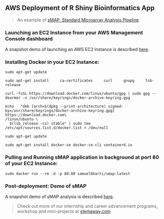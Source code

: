 ## AWS Deployment of R Shiny Bioinformatics App 
> An example of [sMAP: Standard Microarray Analysis Pipeline](https://github.com/BI-STEM-Away/sMAP).

### Launching an EC2 Instance from your AWS Management Console dashboard

A snapshot demo of launching an AWS EC2 Instance is described [here](AWS_EC2.pdf).

### Installing Docker in your EC2 Instance:

```Shell
sudo apt-get update

sudo apt-get install     ca-certificates     curl     gnupg     lsb-release

curl -fsSL https://download.docker.com/linux/ubuntu/gpg | sudo gpg --dearmor -o /usr/share/keyrings/docker-archive-keyring.gpg

echo   "deb [arch=$(dpkg --print-architecture) signed-by=/usr/share/keyrings/docker-archive-keyring.gpg] https://download.docker.com\
/linux/ubuntu \
  $(lsb_release -cs) stable" | sudo tee /etc/apt/sources.list.d/docker.list > /dev/null

sudo apt-get update

sudo apt-get install docker-ce docker-ce-cli containerd.io
```


### Pulling and Running sMAP application in background at port 80 of your EC2 Instance:

`sudo docker run --rm -d -p 80:80 samuelbharti/smap:latest`


### Post-deployment: Demo of sMAP

A snapshot demo of sMAP analysis is described [here](sMAP_demo.pdf).


> Check out more of our internship and career advancement programs, workshop and mini-projects at [stemaway.com](https://stemaway.com/)
